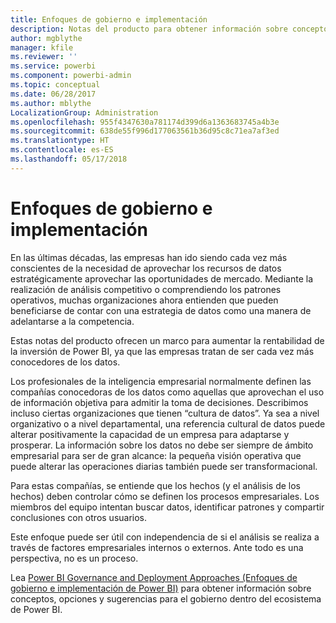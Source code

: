 ```yaml
---
title: Enfoques de gobierno e implementación
description: Notas del producto para obtener información sobre conceptos, opciones y sugerencias para el gobierno dentro del ecosistema de Power BI.
author: mgblythe
manager: kfile
ms.reviewer: ''
ms.service: powerbi
ms.component: powerbi-admin
ms.topic: conceptual
ms.date: 06/28/2017
ms.author: mblythe
LocalizationGroup: Administration
ms.openlocfilehash: 955f4347630a781174d399d6a1363683745a4b3e
ms.sourcegitcommit: 638de55f996d177063561b36d95c8c71ea7af3ed
ms.translationtype: HT
ms.contentlocale: es-ES
ms.lasthandoff: 05/17/2018
---
```

# <a name="governance-and-deployment-approaches"></a>Enfoques de gobierno e implementación
En las últimas décadas, las empresas han ido siendo cada vez más conscientes de la necesidad de aprovechar los recursos de datos estratégicamente aprovechar las oportunidades de mercado. Mediante la realización de análisis competitivo o comprendiendo los patrones operativos, muchas organizaciones ahora entienden que pueden beneficiarse de contar con una estrategia de datos como una manera de adelantarse a la competencia.  

Estas notas del producto ofrecen un marco para aumentar la rentabilidad de la inversión de Power BI, ya que las empresas tratan de ser cada vez más conocedores de los datos.

Los profesionales de la inteligencia empresarial normalmente definen las compañías conocedoras de los datos como aquellas que aprovechan el uso de información objetiva para admitir la toma de decisiones.  Describimos incluso ciertas organizaciones que tienen “cultura de datos”.
Ya sea a nivel organizativo o a nivel departamental, una referencia cultural de datos puede alterar positivamente la capacidad de un empresa para adaptarse y prosperar.  La información sobre los datos no debe ser siempre de ámbito empresarial para ser de gran alcance: la pequeña visión operativa que puede alterar las operaciones diarias también puede ser transformacional.

Para estas compañías, se entiende que los hechos (y el análisis de los hechos) deben controlar cómo se definen los procesos empresariales. Los miembros del equipo intentan buscar datos, identificar patrones y compartir conclusiones con otros usuarios. 

Este enfoque puede ser útil con independencia de si el análisis se realiza a través de factores empresariales internos o externos. Ante todo es una perspectiva, no es un proceso.

Lea [Power BI Governance and Deployment Approaches (Enfoques de gobierno e implementación de Power BI)](http://go.microsoft.com/fwlink/?LinkId=785915&clcid=0x409) para obtener información sobre conceptos, opciones y sugerencias para el gobierno dentro del ecosistema de Power BI.

